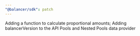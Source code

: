 ```yaml
---
"@balancer/sdk": patch
---
```


Adding a function to calculate proportional amounts; Adding balancerVersion to the API Pools and Nested Pools data provider
